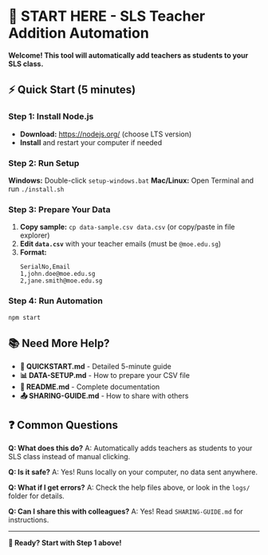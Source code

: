 # 🚀 START HERE - SLS Teacher Addition Automation

**Welcome! This tool will automatically add teachers as students to your SLS class.**

## ⚡ Quick Start (5 minutes)

### Step 1: Install Node.js
- **Download:** https://nodejs.org/ (choose LTS version)
- **Install** and restart your computer if needed

### Step 2: Run Setup
**Windows:** Double-click `setup-windows.bat`
**Mac/Linux:** Open Terminal and run `./install.sh`

### Step 3: Prepare Your Data
1. **Copy sample:** `cp data-sample.csv data.csv` (or copy/paste in file explorer)
2. **Edit `data.csv`** with your teacher emails (must be `@moe.edu.sg`)
3. **Format:**
   ```csv
   SerialNo,Email
   1,john.doe@moe.edu.sg
   2,jane.smith@moe.edu.sg
   ```

### Step 4: Run Automation
```bash
npm start
```

## 📚 Need More Help?

- **🚀 QUICKSTART.md** - Detailed 5-minute guide
- **📊 DATA-SETUP.md** - How to prepare your CSV file
- **📖 README.md** - Complete documentation
- **📤 SHARING-GUIDE.md** - How to share with others

## ❓ Common Questions

**Q: What does this do?**
A: Automatically adds teachers as students to your SLS class instead of manual clicking.

**Q: Is it safe?**
A: Yes! Runs locally on your computer, no data sent anywhere.

**Q: What if I get errors?**
A: Check the help files above, or look in the `logs/` folder for details.

**Q: Can I share this with colleagues?**
A: Yes! Read `SHARING-GUIDE.md` for instructions.

---

**🎯 Ready? Start with Step 1 above!**
